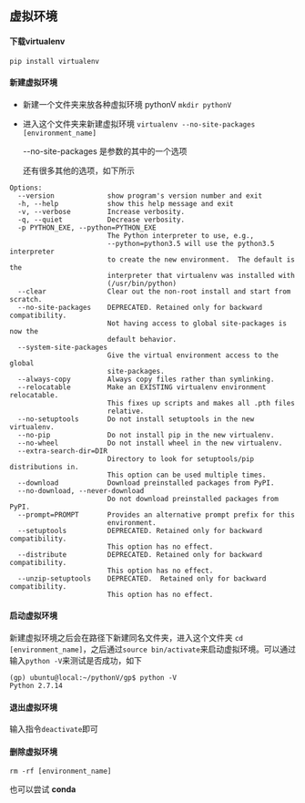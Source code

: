 ## 虚拟环境

#### 下载**virtualenv** 

`pip install virtualenv`

#### 新建虚拟环境

- 新建一个文件夹来放各种虚拟环境 pythonV  `mkdir pythonV`

- 进入这个文件夹来新建虚拟环境 `virtualenv --no-site-packages [environment_name]`

  --no-site-packages 是参数的其中的一个选项 

  还有很多其他的选项，如下所示

```shell
Options:
  --version             show program's version number and exit
  -h, --help            show this help message and exit
  -v, --verbose         Increase verbosity.
  -q, --quiet           Decrease verbosity.
  -p PYTHON_EXE, --python=PYTHON_EXE
                        The Python interpreter to use, e.g.,
                        --python=python3.5 will use the python3.5 interpreter
                        to create the new environment.  The default is the
                        interpreter that virtualenv was installed with
                        (/usr/bin/python)
  --clear               Clear out the non-root install and start from scratch.
  --no-site-packages    DEPRECATED. Retained only for backward compatibility.
                        Not having access to global site-packages is now the
                        default behavior.
  --system-site-packages
                        Give the virtual environment access to the global
                        site-packages.
  --always-copy         Always copy files rather than symlinking.
  --relocatable         Make an EXISTING virtualenv environment relocatable.
                        This fixes up scripts and makes all .pth files
                        relative.
  --no-setuptools       Do not install setuptools in the new virtualenv.
  --no-pip              Do not install pip in the new virtualenv.
  --no-wheel            Do not install wheel in the new virtualenv.
  --extra-search-dir=DIR
                        Directory to look for setuptools/pip distributions in.
                        This option can be used multiple times.
  --download            Download preinstalled packages from PyPI.
  --no-download, --never-download
                        Do not download preinstalled packages from PyPI.
  --prompt=PROMPT       Provides an alternative prompt prefix for this
                        environment.
  --setuptools          DEPRECATED. Retained only for backward compatibility.
                        This option has no effect.
  --distribute          DEPRECATED. Retained only for backward compatibility.
                        This option has no effect.
  --unzip-setuptools    DEPRECATED.  Retained only for backward compatibility.
                        This option has no effect.
```
#### 启动虚拟环境

新建虚拟环境之后会在路径下新建同名文件夹，进入这个文件夹 `cd [environment_name]`，之后通过`source bin/activate`来启动虚拟环境。可以通过输入`python -V`来测试是否成功，如下

```shell
(gp) ubuntu@local:~/pythonV/gp$ python -V
Python 2.7.14
```
#### 退出虚拟环境 

输入指令`deactivate`即可

#### 删除虚拟环境

 `rm -rf [environment_name] `


也可以尝试 **conda**

